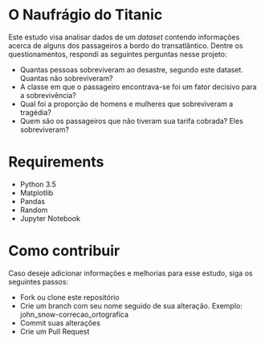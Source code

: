 # O Naufrágio do Titanic
Este estudo visa analisar dados de um <i>dataset</i> contendo informações acerca de alguns dos passageiros a bordo do transatlântico. Dentre os questionamentos, respondi as seguintes perguntas nesse projeto:

* Quantas pessoas sobreviveram ao desastre, segundo este dataset. Quantas não sobreviveram?
* A classe em que o passageiro encontrava-se foi um fator decisivo para a sobrevivência?
* Qual foi a proporção de homens e mulheres que sobreviveram a tragédia?
* Quem são os passageiros que não tiveram sua tarifa cobrada? Eles sobreviveram?

# Requirements
* Python 3.5
* Matplotlib
* Pandas
* Random
* Jupyter Notebook

# Como contribuir
Caso deseje adicionar informações e melhorias para esse estudo, siga os seguintes passos:

* Fork ou clone este repositório
* Crie um branch com seu nome seguido de sua alteração. Exemplo: john_snow-correcao_ortografica
* Commit suas alterações
* Crie um Pull Request
